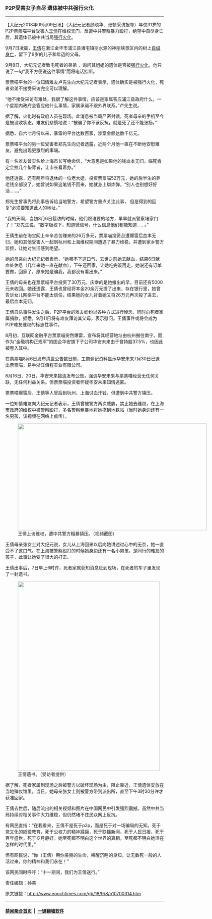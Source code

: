 ### P2P受害女子自尽 遗体被中共强行火化
------------------------

<p>【大纪元2018年09月09日讯】（大纪元记者顾晓华、张顿采访报导）年仅31岁的P2P票票喵平台受害人<a href="http://www.epochtimes.com/gb/tag/%E7%8E%8B%E5%80%A9.html">王倩</a>在维权无门，反遭中共警察暴力殴打，绝望中自尽身亡后，其遗体已被中共当局<a href="http://www.epochtimes.com/gb/tag/%E5%BC%BA%E8%A1%8C%E7%81%AB%E5%8C%96.html">强行火化</a>。</p>
<p>9月7日凌晨，<a href="http://www.epochtimes.com/gb/tag/%E7%8E%8B%E5%80%A9.html">王倩</a>在浙江金华市浦江县潘宅镇丽水源的神丽峡景区内的树上<a href="http://www.epochtimes.com/gb/tag/%E8%87%AA%E7%BC%A2%E8%BA%AB%E4%BA%A1.html">自缢身亡</a>，留下了9岁的儿子和年迈的父母。</p>
<p>9月8日，大纪元记者致电死者的弟弟 ，询问其姐姐的遗体是否被<a href="http://www.epochtimes.com/gb/tag/%E5%BC%BA%E8%A1%8C%E7%81%AB%E5%8C%96.html">强行火化</a>，他只说了一句“我不方便说这件事情”而将电话挂断。</p>
<p>票票喵平台的一位知情难友卢先生向大纪元记者表示，遗体确实是被强行火化，死者弟弟不接受采访完全可以理解。</p>
<p>“他不接受采访有难处，我很了解这件事情，应该是家属答应浦江县政府什么，一个星期内政府会答应他什么事情，家属承诺不跟外界联系。”卢先生说。</p>
<p>据了解，火化时有政府人员在现场。此消息被当局严密封锁，死者母亲的手机至今是被没收状态。难友们悲愤地说：“被骗了你不该反抗，就是死了还不能张扬。”</p>
<p>据悉，自六七月份以来，暴雷的平台达数百家，涉案金额达数千亿元。</p>
<p>票票喵平台的另一位受害者郑先生向记者透露，近两个月他一直在不断地安慰难友，避免出现更激烈的事端。</p>
<p>有一名难友曾实名给上海市长写绝命信，“大意思是如果他的钱血本无归，临死肯定会拉几个垫背者，让市长看着办。”</p>
<p>他还透露，还有两年将退休的一位老大姐，投资票票喵52万元，她的后半生的养老钱全部没了，她曾说如果这笔钱不回来，她就身上绑炸弹，“别人也别想好好活……。”</p>
<p>郑先生曾事先将此事告诉给当地警方，希望警方重点关注此事， 但是得到的回复“必须要知道此人的地址。”</p>
<p>“我的天啊，当初8月6日截访的时候，他们跟谁要的地方，早早就派警察堵家门了！”郑先生说，“数字极权下，知道微信号，什么信息他们都能知道……。”</p>
<p>王倩生前在淘宝网上辛辛苦苦赚来的26万多元，票票喵投资台遭爆雷后血本无归，她和其他受害人一起到杭州和上海维权期间遭遇了暴力维稳，并遭到家乡警方监控，让她对生活感到绝望。</p>
<p>她的母亲向大纪元记者表示，“她咽不下这口气，去世之前她去献血，结果6日献血处休息（几年来她一直在献血），下午还回家，让她吃完饭再走，她说还有订单要做，回家了，原来她是骗我，我都没有看出来。”</p>
<p>王倩的母亲也在票票喵平台投资了30万元，庆幸的是她撤出的早，目前还有5000元未收回。她还透露，王倩也曾经将本金20余万元提了出来，存在银行里，她曾告诉女儿网络平台不能太信任，结果她的女儿背着她又将26万元再次投了进去，最后血本无归。</p>
<p>王倩自杀事件发生之后，P2P平台的难友纷纷以各种方式进行悼念，同时向死者家属捐款，据悉，9月11日将有难友拜访其父母，表示慰问。王倩事件或将会成为P2P难友维权的标志性事件。</p>
<p>8月初，互联网金融平台票票喵突然爆雷，宣布将其经营地址由杭州搬往南宁。而作为“金融机构正规军”的国企华安旗下子公司华安未来由于曾持股37.5%，也因此被卷入其中。</p>
<p>在票票喵8月6日发布清盘公告数日前，工商登记资料显示华安未来7月30日已退出票票喵，易手浙江佰程实业有限公司。</p>
<p>8月16日、20日，华安未来接连发布公告，强调华安未来与票票喵经营无任何关联，无任何利益关系。但票票喵投资者怀疑华安未来知情逃匿。</p>
<p>票票喵爆雷后，王倩等人曾后到杭州、上海讨血汗钱，但遭到中共警方镇压。</p>
<p>一位知情难友向大纪元记者表示，王倩曾被警方两次威胁，禁止她去维权，在上海市政府的维权中被警察殴打，多名警察粗暴地将她拖到地铁站（当时她身边还有一名男孩，该视频在网络上疯传）。</p>
<figure id="attachment_10700408" style="width: 600px" class="wp-caption aligncenter"><a href="http://i.epochtimes.com/assets/uploads/2018/09/72460095f7c8bbf55e0f51f6cf5adf51.png"><img class="wp-image-10700408 size-large" src="http://i.epochtimes.com/assets/uploads/2018/09/72460095f7c8bbf55e0f51f6cf5adf51-600x338.png" alt="" width="600" height="338" /></a><figcaption class="wp-caption-text">王倩上访维权，遭中共警方粗暴镇压。（视频截图）</figcaption></figure>
<p>王倩母亲张女士对大纪元说，女儿从上海回来以后向她讲述过心中的无奈，她一直受不了这口气。在上海被警察殴打的时候她身边还有一名小男孩，是同行的难友的孩子，此事让她受了很大的打击。</p>
<p>王倩出事后，7日早上6时许，死者家属获知消息赶到现场，在死者的车子里发现了一封遗书。</p>
<figure id="attachment_10700407" style="width: 450px" class="wp-caption aligncenter"><a href="http://i.epochtimes.com/assets/uploads/2018/09/90d3092b025f0fb524b831f52b9e97b1.jpg"><img class="size-full wp-image-10700407" src="http://i.epochtimes.com/assets/uploads/2018/09/90d3092b025f0fb524b831f52b9e97b1.jpg" alt="" width="450" height="600" /></a><figcaption class="wp-caption-text">王倩遗书。（受访者提供）</figcaption></figure>
<p>据了解，死者家属到现场之后被警方以破坏现场为由，阻止靠近，王倩遗体安放在当地殡仪馆里。当日，她母亲张女士则被警方带到派出所，直至下午3时30分许才获准回家。</p>
<p>王倩去世后，随后流出的相关视频和图片在中国网民中引发强烈震撼。虽然中共当局持续对相关事件大力维稳，但仍然堵不住民众网上反抗。</p>
<p>有网民直指：“在我看来，王倩不是死于p2p，而是死于对一场骗局的无知。死于党文化的奴役教育，死于公权力的精神蹂躏，死于联播新闻，死于人民日报，死于百年盛世，死于岁月静好。她至死都不明白这个世界的真相，至死都不明白她活在怎样的时代里。”</p>
<p>但有网民说，“你（王倩）用你美丽的生命，唤醒沉睡的良知，让无数死一般的人活过来，你的精神和我们永在！”</p>
<p>该网民同时呼吁：“十一期间，我们为王倩送行。”</p>
<p>责任编辑：孙芸</p>

原文链接：http://www.epochtimes.com/gb/18/9/8/n10700314.htm


------------------------
#### [禁闻聚合首页](https://github.com/gfw-breaker/banned-news/blob/master/README.md) &nbsp;|&nbsp;  [一键翻墙软件](https://github.com/gfw-breaker/nogfw/blob/master/README.md)